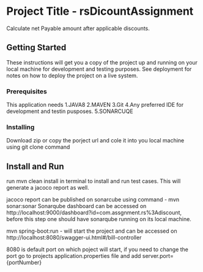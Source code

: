 # Project Title - rsDicountAssignment
  
Calculate net Payable amount after applicable discounts.

## Getting Started

These instructions will get you a copy of the project up and running on your local machine for development and testing purposes. See deployment for notes on how to deploy the project on a live system.

### Prerequisites

This application needs
1.JAVA8
2.MAVEN
3.Git
4.Any preferred IDE for development and testin pusposes.
5.SONARCUQE

### Installing

Download zip or copy the porject url and cole it into you local machine using git clone command


## Install and Run

run mvn clean install in terminal to install and run test cases. This will generate a jacoco report as well.

jacoco report can be published on sonarcube using command - mvn sonar:sonar
Sonarqube dashboard can be accessed on http://localhost:9000/dashboard?id=com.assgnment.rs%3Adiscount, before this step one should have sonarqube running on its local machine.

mvn spring-boot:run - will start the project and can be accessed on http://localhost:8080/swagger-ui.html#/bill-controller

8080 is default port on which poject will start, if you need to change the port go to projects application.properties file and add server.port={portNumber}

